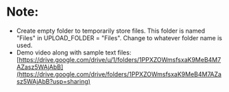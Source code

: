 # Note:
- Create empty folder to temporarily store files. This folder is named "Files" in UPLOAD_FOLDER = "Files". Change to whatever folder name is used.
- Demo video along with sample text files: [https://drive.google.com/drive/u/1/folders/1PPXZOWmsfsxaK9MeB4M7AZasz5WAjAbB](https://drive.google.com/drive/folders/1PPXZOWmsfsxaK9MeB4M7AZasz5WAjAbB?usp=sharing)
